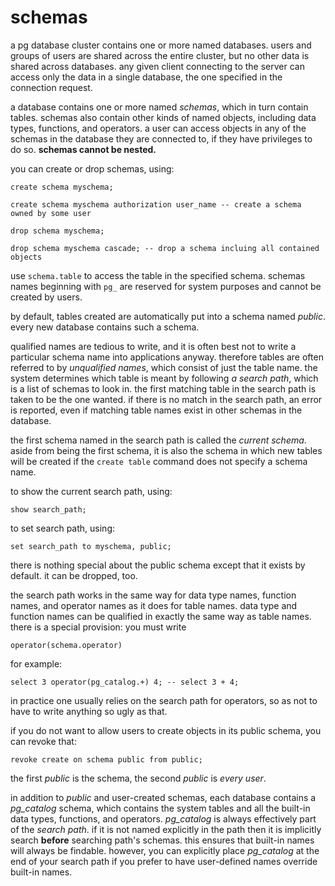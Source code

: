 # schemas

a pg database cluster contains one or more named databases. users and groups of users are shared across the entire cluster, but no other data is shared across databases. any given client connecting to the server can access only the data in a single database, the one specified in the connection request.

a database contains one or more named *schemas*, which in turn contain tables. schemas also contain other kinds of named objects, including data types, functions, and operators. a user can access objects in any of the schemas in the database they are connected to, if they have privileges to do so. **schemas cannot be nested.**

you can create or drop schemas, using:

    create schema myschema;

    create schema myschema authorization user_name -- create a schema owned by some user

    drop schema myschema;

    drop schema myschema cascade; -- drop a schema incluing all contained objects

use `schema.table` to access the table in the specified schema. schemas names beginning with `pg_` are reserved for system purposes and cannot be created by users.

by default, tables created are automatically put into a schema named *public*. every new database contains such a schema.

qualified names are tedious to write, and it is often best not to write a particular schema name into applications anyway. therefore tables are often referred to by *unqualified names*, which consist of just the table name. the system determines which table is meant by following *a search path*, which is a list of schemas to look in. the first matching table in the search path is taken to be the one wanted. if there is no match in the search path, an error is reported, even if matching table names exist in other schemas in the database.

the first schema named in the search path is called the *current schema*. aside from being the first schema, it is also the schema in which new tables will be created if the `create table` command does not specify a schema name.

to show the current search path, using:

    show search_path;

to set search path, using:

    set search_path to myschema, public;

there is nothing special about the public schema except that it exists by default. it can be dropped, too.

the search path works in the same way for data type names, function names, and operator names as it does for table names. data type and function names can be qualified in exactly the same way as table names. there is a special provision: you must write

    operator(schema.operator)

for example:

    select 3 operator(pg_catalog.+) 4; -- select 3 + 4;

in practice one usually relies on the search path for operators, so as not to have to write anything so ugly as that.

if you do not want to allow users to create objects in its public schema, you can revoke that:

    revoke create on schema public from public;

the first *public* is the schema, the second *public* is *every user*.

in addition to *public* and user-created schemas, each database contains a *pg_catalog* schema, which contains the system tables and all the built-in data types, functions, and operators. *pg_catalog* is always effectively part of the *search path*. if it is not named explicitly in the path then it is implicitly search **before** searching path's schemas. this ensures that built-in names will always be findable. however, you can explicitly place *pg_catalog* at the end of your search path if you prefer to have user-defined names override built-in names.
